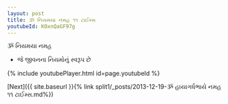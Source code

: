 ```yaml
---
layout: post
title: ૐ નિયમયા નમહ ૧૧ ટાઈમ્સ
youtubeId: KOxnQaGF97g
---
```

 
 
 ૐ નિયમયા નમહ  
 
 -  જે જીવનના નિયમોનું સ્વરૂપ છે 
 
  
 
  
 
 
 
 
 
 


{% include youtubePlayer.html id=page.youtubeId %}
 
[Next]({{ site.baseurl }}{% link  split1/_posts/2013-12-19-ૐ હાયાગર્ધભાયે નમહ ૧૧ ટાઈમ્સ.md%})
 

